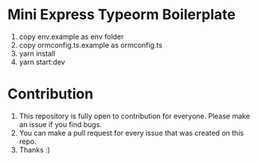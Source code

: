# Mini Express Typeorm Boilerplate

1. copy env.example as env folder
2. copy ormconfig.ts.example as ormconfig.ts
3. yarn install
4. yarn start:dev

# Contribution

1. This repository is fully open to contribution for everyone. Please make an issue if you find bugs.
2. You can make a pull request for every issue that was created on this repo.
3. Thanks :)